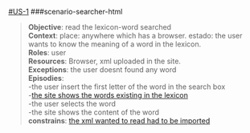 [#US-1](user-stories-lexico-visualizator.md#us-1)  ###scenario-searcher-html 

> **Objective**: read the lexicon-word searched  
> **Context**: place: anywhere which has a browser. estado: the user wants to know the meaning of a word in the lexicon.  
> **Roles**:  user  
> **Resources**: Browser, xml uploaded in the site.  
> **Exceptions**: the user doesnt found any word  
> **Episodies**:  
>  -the user insert the first letter of the word in the search box  
>  -[the site shows the words existing in the lexicon](scenario-5.md#scenario-5)  
>  -the user selects the word  
>  -the site shows the content of the word  
> **constrains**: [the xml wanted to read had to be imported](scenario-2.md#scenario-2)  

